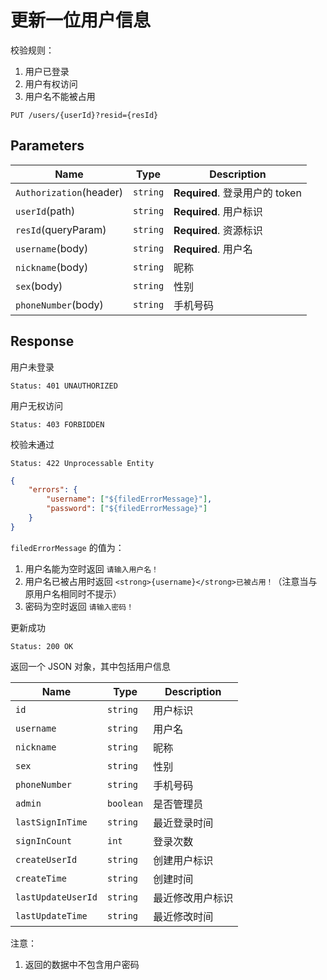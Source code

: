 # 更新一位用户信息

校验规则：

1. 用户已登录
2. 用户有权访问
3. 用户名不能被占用

```text
PUT /users/{userId}?resid={resId}
```

## Parameters

| Name                    | Type     | Description                    |
| ----------------------- | -------- | ------------------------------ |
| `Authorization`(header) | `string` | **Required**. 登录用户的 token |
| `userId`(path)          | `string` | **Required**. 用户标识         |
| `resId`(queryParam)     | `string` | **Required**. 资源标识         |
| `username`(body)        | `string` | **Required**. 用户名           |
| `nickname`(body)        | `string` | 昵称                           |
| `sex`(body)             | `string` | 性别                           |
| `phoneNumber`(body)     | `string` | 手机号码                       |

## Response

用户未登录

```text
Status: 401 UNAUTHORIZED
```

用户无权访问

```text
Status: 403 FORBIDDEN
```

校验未通过

```text
Status: 422 Unprocessable Entity
```

```json
{
    "errors": {
        "username": ["${filedErrorMessage}"],
        "password": ["${filedErrorMessage}"]
    }
}
```

`filedErrorMessage` 的值为：

1. 用户名能为空时返回 `请输入用户名！`
2. 用户名已被占用时返回 `<strong>{username}</strong>已被占用！`（注意当与原用户名相同时不提示）
3. 密码为空时返回 `请输入密码！`

更新成功

```text
Status: 200 OK
```

返回一个 JSON 对象，其中包括用户信息

| Name               | Type      | Description      |
| ------------------ | --------- | ---------------- |
| `id`               | `string`  | 用户标识         |
| `username`         | `string`  | 用户名           |
| `nickname`         | `string`  | 昵称             |
| `sex`              | `string`  | 性别             |
| `phoneNumber`      | `string`  | 手机号码         |
| `admin`            | `boolean` | 是否管理员       |
| `lastSignInTime`   | `string`  | 最近登录时间     |
| `signInCount`      | `int`     | 登录次数         |
| `createUserId`     | `string`  | 创建用户标识     |
| `createTime`       | `string`  | 创建时间         |
| `lastUpdateUserId` | `string`  | 最近修改用户标识 |
| `lastUpdateTime`   | `string`  | 最近修改时间     |

注意：

1. 返回的数据中不包含用户密码